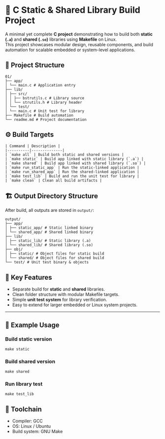 # 🧩 C Static & Shared Library Build Project

A minimal yet complete **C project** demonstrating how to build both **static (`.a`)** and **shared (`.so`)** libraries using **Makefile** on Linux.  
This project showcases modular design, reusable components, and build automation for scalable embedded or system-level applications.

## 📁 Project Structure

```
01/
├── app/
│ └── main.c # Application entry
├── lib/
│ ├── src/
│ │ ├── bstrutils.c # Library source
│ │ └── strutils.h # Library header
│ └── test/
│ └── main.c # Unit test for library
├── Makefile # Build automation
└── readme.md # Project documentation
```

## ⚙️ Build Targets

```
| Command | Description |
|----------|--------------|
| `make all` | Build both static and shared versions |
| `make static` | Build app linked with static library (`.a`) |
| `make shared` | Build app linked with shared library (`.so`) |
| `make run_static_app` | Run the static-linked application |
| `make run_shared_app` | Run the shared-linked application |
| `make test_lib` | Build and run the unit test for library |
| `make clean` | Clean all build artifacts |
```

## 🏗️ Output Directory Structure

After build, all outputs are stored in `output/`:

```
output/
├── app/
│ ├── static_app/ # Static linked binary
│ └── shared_app/ # Shared linked binary
├── lib/
│ ├── static_lib/ # Static library (.a)
│ └── shared_lib/ # Shared library (.so)
├── obj/
│ ├── static/ # Object files for static build
│ └── shared/ # Object files for shared build
└── test/ # Unit test binary & objects
```

## 🧠 Key Features
- Separate build for **static** and **shared** libraries.  
- Clean folder structure with modular Makefile targets.  
- Simple **unit test system** for library verification.  
- Easy to extend for larger embedded or Linux system projects.  

---

## 🧪 Example Usage

### Build static version

```
make static
```

### Build shared version

```
make shared
```

### Run library test

```
make test_lib
```

## 🧰 Toolchain

- Compiler: GCC
- OS: Linux / Ubuntu
- Build system: GNU Make



